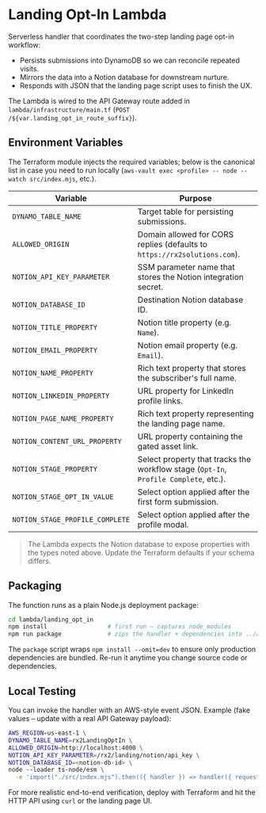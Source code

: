 # Landing Opt-In Lambda

Serverless handler that coordinates the two-step landing page opt-in workflow:

- Persists submissions into DynamoDB so we can reconcile repeated visits.
- Mirrors the data into a Notion database for downstream nurture.
- Responds with JSON that the landing page script uses to finish the UX.

The Lambda is wired to the API Gateway route added in `lambda/infrastructure/main.tf` (`POST /${var.landing_opt_in_route_suffix}`).

## Environment Variables

The Terraform module injects the required variables; below is the canonical list in case you need to run locally (`aws-vault exec <profile> -- node --watch src/index.mjs`, etc.).

| Variable | Purpose |
| --- | --- |
| `DYNAMO_TABLE_NAME` | Target table for persisting submissions. |
| `ALLOWED_ORIGIN` | Domain allowed for CORS replies (defaults to `https://rx2solutions.com`). |
| `NOTION_API_KEY_PARAMETER` | SSM parameter name that stores the Notion integration secret. |
| `NOTION_DATABASE_ID` | Destination Notion database ID. |
| `NOTION_TITLE_PROPERTY` | Notion title property (e.g. `Name`). |
| `NOTION_EMAIL_PROPERTY` | Notion email property (e.g. `Email`). |
| `NOTION_NAME_PROPERTY` | Rich text property that stores the subscriber's full name. |
| `NOTION_LINKEDIN_PROPERTY` | URL property for LinkedIn profile links. |
| `NOTION_PAGE_NAME_PROPERTY` | Rich text property representing the landing page name. |
| `NOTION_CONTENT_URL_PROPERTY` | URL property containing the gated asset link. |
| `NOTION_STAGE_PROPERTY` | Select property that tracks the workflow stage (`Opt-In`, `Profile Complete`, etc.). |
| `NOTION_STAGE_OPT_IN_VALUE` | Select option applied after the first form submission. |
| `NOTION_STAGE_PROFILE_COMPLETE` | Select option applied after the profile modal. |

> The Lambda expects the Notion database to expose properties with the types noted above. Update the Terraform defaults if your schema differs.

## Packaging

The function runs as a plain Node.js deployment package:

```bash
cd lambda/landing_opt_in
npm install                 # first run – captures node_modules
npm run package             # zips the handler + dependencies into ../artifacts/rx2LandingOptIn.zip
```

The `package` script wraps `npm install --omit=dev` to ensure only production dependencies are bundled. Re-run it anytime you change source code or dependencies.

## Local Testing

You can invoke the handler with an AWS-style event JSON. Example (fake values – update with a real API Gateway payload):

```bash
AWS_REGION=us-east-1 \
DYNAMO_TABLE_NAME=rx2LandingOptIn \
ALLOWED_ORIGIN=http://localhost:4000 \
NOTION_API_KEY_PARAMETER=/rx2/landing/notion/api_key \
NOTION_DATABASE_ID=<notion-db-id> \
node --loader ts-node/esm \
  -e 'import("./src/index.mjs").then(({ handler }) => handler({ requestContext: { http: { method: "POST" } }, body: JSON.stringify({ email: "optin@example.com", submission_stage: "opt_in" }) })).then(console.log)'
```

For more realistic end-to-end verification, deploy with Terraform and hit the HTTP API using `curl` or the landing page UI.
